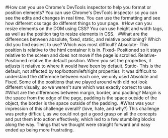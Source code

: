 #How can you use Chrome's DevTools inspector to help you format or position elements?
You can use Chrome's DevTools inspector so you can see the edits and changes in real time. You can use the formatting and see how different css tags do different things to your page. 
​
#How can you resize elements on the DOM using CSS?
You can use height and width tags, as well as the position tag to resize elements in CSS.
​
​
#What are the differences between absolute, fixed, static, and relative positioning? Which did you find easiest to use? Which was most difficult?
Absolute- This position is relative to the html container it is in.
Fixed- Positioned so it stays relative to the screen and does not move if the page is scrolled. 
Relative- Positioned relative the default position. When you set the properties, it adjusts it relative to where it would have been by default. 
Static- This is the default, not affected by top/bottom/left/right properties
​
It was difficult to understand the difference between each one, we only used Absolute and Fixed. Some of the positions that we played around with did not look different visually, so we weren't sure which was exactly correct to use. 
​
#What are the differences between margin, border, and padding?
Margin is the space from the edge of the page, padding is the space outside of the object, the border is the space outside of the padding.
​
#What was your impression of this challenge overall? (love, hate, and why?)
This challenge was pretty difficult, as we could not get a good grasp on all the concepts and put them into action effectively, which led to a few stumbling blocks along the way. Things that we thought were straight forward and easy ended up being more frustrating.
